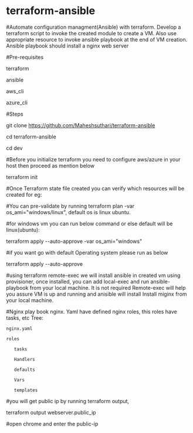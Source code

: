 # terraform-ansible


#Automate configuration managment(Ansible) with terraform.
Develop a terraform script to invoke the created module to create a VM. Also use appropriate resource to invoke ansible playbook at the end of VM creation. Ansible playbook should install a nginx web server

#Pre-requisites

terraform 

ansible

aws_cli

azure_cli


#Steps

git clone https://github.com/Maheshsuthari/terraform-ansible

cd terraform-ansible

cd dev

#Before you initialize terraform you need to configure aws/azure in your host then proceed as mention below

terraform init

#Once Terraform state file created you can verify which resources will be created for eg:

#You can pre-validate by running terraform plan -var os_ami="windows/linux", default os is linux ubuntu.
 
#for windows vm you can run below command or else default will be linux(ubuntu):

terraform apply --auto-approve -var os_ami="windows"

#if you want go with default Operating system please run as below

terraform apply --auto-approve 

#using terraform remote-exec we will install ansible in created vm using provisioner, once installed, you can add local-exec and run ansible-playbook from your local machine. It is not required 
 Remote-exec will help you assure VM is up and running and anisible will install 
 Install miginx from your local machine. 

#Nginx play book nginx. Yaml have defined nginx roles, this roles have tasks, etc
   Tree:

    nginx.yaml

    roles

       tasks
      
       Handlers
 
       defaults

       Vars
       
       templates



#you will get public ip by running terraform output,

terraform output webserver.public_ip

#open chrome and enter the public-ip

